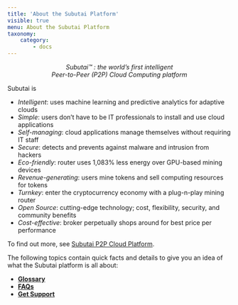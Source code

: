 ```yaml
---
title: 'About the Subutai Platform'
visible: true
menu: About the Subutai Platform
taxonomy:
    category:
        - docs
---
```


<p align="middle"><i>Subutai&trade; : the world’s first intelligent <br> Peer-to-Peer (P2P) Cloud Computing platform
</i></p> 


Subutai is 
* _Intelligent_: uses machine learning and predictive analytics for adaptive clouds
* _Simple_: users don’t have to be IT professionals to install and use cloud applications
* _Self-managing_: cloud applications manage themselves without requiring IT staff
* _Secure_: detects and prevents against malware and intrusion from hackers
* _Eco-friendly_: router uses 1,083% less energy over GPU-based mining devices
* _Revenue-generating_: users mine tokens and sell computing resources for tokens
* _Turnkey_: enter the cryptocurrency economy with a plug-n-play mining router
* _Open Source_: cutting-edge technology; cost, flexibility, security, and community benefits
* _Cost-effective_: broker perpetually shops around for best price per performance

To find out more, see [Subutai P2P Cloud Platform](https://subutai.io/p2p-cloud-platform.html).   

The following topics contain quick facts and details to give you an idea of what the Subutai platform is all about:
* **[Glossary](../../glossary)**
* **[FAQs](../../faqs)**
* **[Get Support](../../support)**
